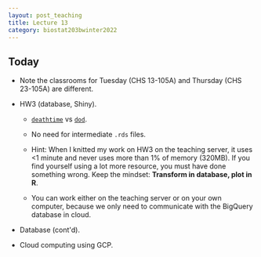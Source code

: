 ```yaml
---
layout: post_teaching
title: Lecture 13
category: biostat203bwinter2022
---
```


## Today

* Note the classrooms for Tuesday (CHS 13-105A) and Thursday (CHS 23-105A) are different.

* HW3 (database, Shiny).

    * [`deathtime`](https://mimic.mit.edu/docs/iv/modules/core/admissions/#admittime-dischtime-deathtime) vs [`dod`](https://mimic.mit.edu/docs/iv/modules/core/patients/#dod).
    
    * No need for intermediate `.rds` files.
    
    * Hint: When I knitted my work on HW3 on the teaching server, it uses <1 minute and never uses more than 1% of memory (320MB). If you find yourself using a lot more resource, you must have done something wrong. Keep the mindset: **Transform in database, plot in R**.  
    
    * You can work either on the teaching server or on your own computer, because we only need to communicate with the BigQuery database in cloud.

* Database (cont'd).

* Cloud computing using GCP.

